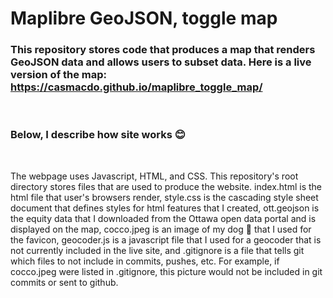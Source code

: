 # Maplibre GeoJSON, toggle map

### This repository stores code that produces a map that renders GeoJSON data and allows users to subset data. Here is a live version of the map: https://casmacdo.github.io/maplibre_toggle_map/

&nbsp;

### Below, I describe how site works 😊

&nbsp;

The webpage uses Javascript, HTML, and CSS. This repository's root directory stores files that are used to produce the website. index.html is the html file that user's browsers render, style.css is the cascading style sheet document that defines styles for html features that I created, ott.geojson is the equity data that I downloaded from the Ottawa open data portal and is displayed on the map, cocco.jpeg is an image of my dog 🐶 that I used for the favicon, geocoder.js is a javascript file that I used for a geocoder that is not currently included in the live site, and .gitignore is a file that tells git which files to not include in commits, pushes, etc. For example, if cocco.jpeg were listed in .gitignore, this picture would not be included in git commits or sent to github.

```

```

